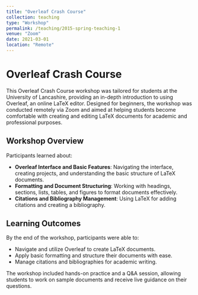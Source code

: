 ```yaml
---
title: "Overleaf Crash Course"
collection: teaching
type: "Workshop"
permalink: /teaching/2015-spring-teaching-1
venue: "Zoom"
date: 2021-03-01
location: "Remote"
---
```


# Overleaf Crash Course

This Overleaf Crash Course workshop was tailored for students at the University of Lancashire, providing an in-depth introduction to using Overleaf, an online LaTeX editor. Designed for beginners, the workshop was conducted remotely via Zoom and aimed at helping students become comfortable with creating and editing LaTeX documents for academic and professional purposes.

## Workshop Overview

Participants learned about:
- **Overleaf Interface and Basic Features**: Navigating the interface, creating projects, and understanding the basic structure of LaTeX documents.
- **Formatting and Document Structuring**: Working with headings, sections, lists, tables, and figures to format documents effectively.
- **Citations and Bibliography Management**: Using LaTeX for adding citations and creating a bibliography.

## Learning Outcomes

By the end of the workshop, participants were able to:
- Navigate and utilize Overleaf to create LaTeX documents.
- Apply basic formatting and structure their documents with ease.
- Manage citations and bibliographies for academic writing.

The workshop included hands-on practice and a Q&A session, allowing students to work on sample documents and receive live guidance on their questions.
